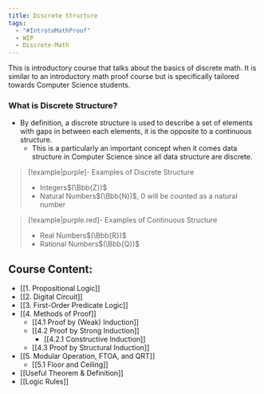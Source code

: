 ```yaml
---
title: Discrete Structure
tags:
  - "#IntrotoMathProof"
  - WIP
  - Discrete-Math
---
```

This is introductory course that talks about the basics of discrete math. 
It is similar to an introductory math proof course but is specifically tailored towards Computer Science students. 

### What is Discrete Structure? 
- By definition, a discrete structure is used to describe a set of elements with gaps in between each elements, it is the opposite to a continuous structure.
	- This is a particularly an important concept when it comes data structure in Computer Science since all data structure are discrete. 
>[!example|purple]- Examples of Discrete Structure
>- Integers$(\Bbb{Z})$
>- Natural Numbers$(\Bbb{N})$, 0 will be counted as a natural number

>[!example|purple.red]- Examples of Continuous Structure
>- Real Numbers$(\Bbb{R})$
>- Rational Numbers$(\Bbb{Q})$
## Course Content: 

- [[1. Propositional Logic]]
- [[2. Digital Circuit]]
- [[3. First-Order Predicate Logic]]
- [[4. Methods of Proof]]
	- [[4.1 Proof by (Weak) Induction]]
	- [[4.2 Proof by Strong Induction]]
		- [[4.2.1 Constructive Induction]]
	- [[4.3 Proof by Structural Induction]]
- [[5. Modular Operation, FTOA, and QRT]]
	- [[5.1 Floor and Ceiling]]
- [[Useful Theorem & Definition]]
- [[Logic Rules]]


